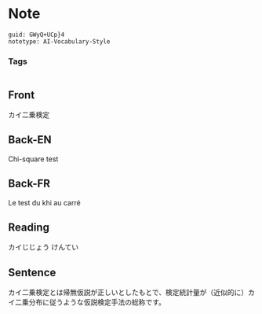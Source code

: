 # Note
```
guid: GWyQ+UCp}4
notetype: AI-Vocabulary-Style
```

### Tags
```
```

## Front
カイ二乗検定

## Back-EN
Chi-square test

## Back-FR
Le test du khi au carré

## Reading
カイじじょう   けんてい

## Sentence
カイ二乗検定とは帰無仮説が正しいとしたもとで、検定統計量が（近似的に）カイ二乗分布に従うような仮説検定手法の総称です。
